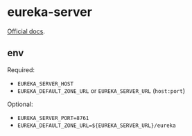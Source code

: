 # eureka-server

[Official docs](https://cloud.spring.io/spring-cloud-netflix/reference/html/#spring-cloud-eureka-server).

## env

Required:

- `EUREKA_SERVER_HOST`
- `EUREKA_DEFAULT_ZONE_URL` or `EUREKA_SERVER_URL` (`host:port`)

Optional:

- `EUREKA_SERVER_PORT=8761`
- `EUREKA_DEFAULT_ZONE_URL=${EUREKA_SERVER_URL}/eureka`
